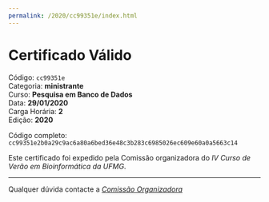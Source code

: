```yaml
---
permalink: /2020/cc99351e/index.html
---
```


# Certificado Válido

Código: `cc99351e`<br>
Categoria: **ministrante**<br>
Curso: **Pesquisa em Banco de Dados**<br>
Data: **29/01/2020**<br>
Carga Horária: **2**<br>
Edição: **2020**<br>


Código completo: `cc99351e2b0a29c9ac6a80a6bed36e48c3b283c6985026ec609e60a0a5663c14`


Este certificado foi expedido pela Comissão organizadora do *IV Curso de Verão em Bioinformática da UFMG*.

----

Qualquer dúvida contacte a [_Comissão Organizadora_](<mailto:cursobioinfoufmg@gmail.com$subject=[Certificados]>)

